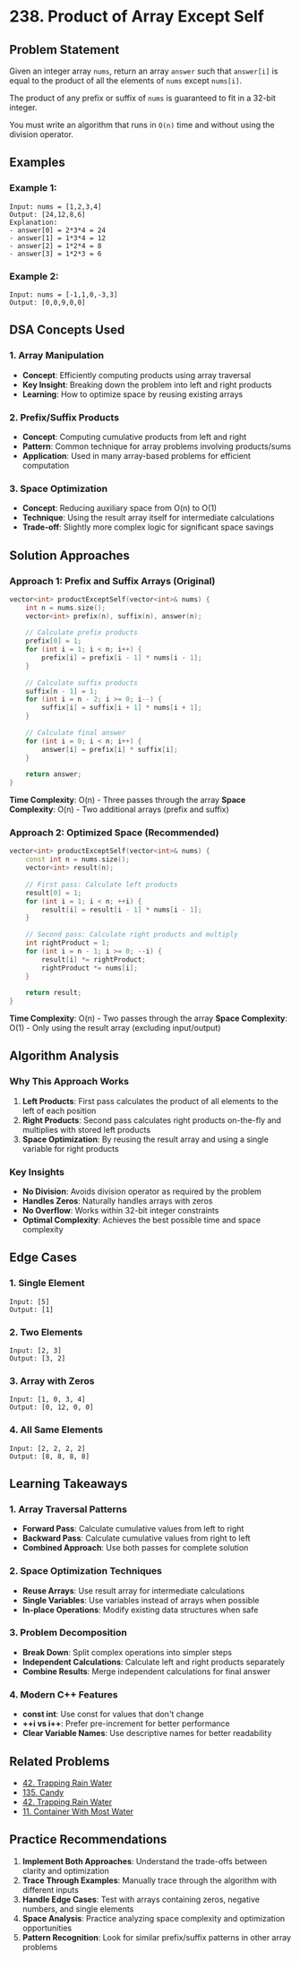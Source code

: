 # 238. Product of Array Except Self

## Problem Statement
Given an integer array `nums`, return an array `answer` such that `answer[i]` is equal to the product of all the elements of `nums` except `nums[i]`.

The product of any prefix or suffix of `nums` is guaranteed to fit in a 32-bit integer.

You must write an algorithm that runs in `O(n)` time and without using the division operator.

## Examples

### Example 1:
```
Input: nums = [1,2,3,4]
Output: [24,12,8,6]
Explanation: 
- answer[0] = 2*3*4 = 24
- answer[1] = 1*3*4 = 12
- answer[2] = 1*2*4 = 8
- answer[3] = 1*2*3 = 6
```

### Example 2:
```
Input: nums = [-1,1,0,-3,3]
Output: [0,0,9,0,0]
```

## DSA Concepts Used

### 1. Array Manipulation
- **Concept**: Efficiently computing products using array traversal
- **Key Insight**: Breaking down the problem into left and right products
- **Learning**: How to optimize space by reusing existing arrays

### 2. Prefix/Suffix Products
- **Concept**: Computing cumulative products from left and right
- **Pattern**: Common technique for array problems involving products/sums
- **Application**: Used in many array-based problems for efficient computation

### 3. Space Optimization
- **Concept**: Reducing auxiliary space from O(n) to O(1)
- **Technique**: Using the result array itself for intermediate calculations
- **Trade-off**: Slightly more complex logic for significant space savings

## Solution Approaches

### Approach 1: Prefix and Suffix Arrays (Original)
```cpp
vector<int> productExceptSelf(vector<int>& nums) {
    int n = nums.size();
    vector<int> prefix(n), suffix(n), answer(n);
    
    // Calculate prefix products
    prefix[0] = 1;
    for (int i = 1; i < n; i++) {
        prefix[i] = prefix[i - 1] * nums[i - 1];
    }
    
    // Calculate suffix products
    suffix[n - 1] = 1;
    for (int i = n - 2; i >= 0; i--) {
        suffix[i] = suffix[i + 1] * nums[i + 1];
    }
    
    // Calculate final answer
    for (int i = 0; i < n; i++) {
        answer[i] = prefix[i] * suffix[i];
    }
    
    return answer;
}
```

**Time Complexity**: O(n) - Three passes through the array
**Space Complexity**: O(n) - Two additional arrays (prefix and suffix)

### Approach 2: Optimized Space (Recommended)
```cpp
vector<int> productExceptSelf(vector<int>& nums) {
    const int n = nums.size();
    vector<int> result(n);
    
    // First pass: Calculate left products
    result[0] = 1;
    for (int i = 1; i < n; ++i) {
        result[i] = result[i - 1] * nums[i - 1];
    }
    
    // Second pass: Calculate right products and multiply
    int rightProduct = 1;
    for (int i = n - 1; i >= 0; --i) {
        result[i] *= rightProduct;
        rightProduct *= nums[i];
    }
    
    return result;
}
```

**Time Complexity**: O(n) - Two passes through the array
**Space Complexity**: O(1) - Only using the result array (excluding input/output)

## Algorithm Analysis

### Why This Approach Works
1. **Left Products**: First pass calculates the product of all elements to the left of each position
2. **Right Products**: Second pass calculates right products on-the-fly and multiplies with stored left products
3. **Space Optimization**: By reusing the result array and using a single variable for right products

### Key Insights
- **No Division**: Avoids division operator as required by the problem
- **Handles Zeros**: Naturally handles arrays with zeros
- **No Overflow**: Works within 32-bit integer constraints
- **Optimal Complexity**: Achieves the best possible time and space complexity

## Edge Cases

### 1. Single Element
```
Input: [5]
Output: [1]
```

### 2. Two Elements
```
Input: [2, 3]
Output: [3, 2]
```

### 3. Array with Zeros
```
Input: [1, 0, 3, 4]
Output: [0, 12, 0, 0]
```

### 4. All Same Elements
```
Input: [2, 2, 2, 2]
Output: [8, 8, 8, 8]
```

## Learning Takeaways

### 1. Array Traversal Patterns
- **Forward Pass**: Calculate cumulative values from left to right
- **Backward Pass**: Calculate cumulative values from right to left
- **Combined Approach**: Use both passes for complete solution

### 2. Space Optimization Techniques
- **Reuse Arrays**: Use result array for intermediate calculations
- **Single Variables**: Use variables instead of arrays when possible
- **In-place Operations**: Modify existing data structures when safe

### 3. Problem Decomposition
- **Break Down**: Split complex operations into simpler steps
- **Independent Calculations**: Calculate left and right products separately
- **Combine Results**: Merge independent calculations for final answer

### 4. Modern C++ Features
- **const int**: Use const for values that don't change
- **++i vs i++**: Prefer pre-increment for better performance
- **Clear Variable Names**: Use descriptive names for better readability

## Related Problems
- [42. Trapping Rain Water](https://leetcode.com/problems/trapping-rain-water/)
- [135. Candy](https://leetcode.com/problems/candy/)
- [42. Trapping Rain Water](https://leetcode.com/problems/trapping-rain-water/)
- [11. Container With Most Water](https://leetcode.com/problems/container-with-most-water/)

## Practice Recommendations
1. **Implement Both Approaches**: Understand the trade-offs between clarity and optimization
2. **Trace Through Examples**: Manually trace through the algorithm with different inputs
3. **Handle Edge Cases**: Test with arrays containing zeros, negative numbers, and single elements
4. **Space Analysis**: Practice analyzing space complexity and optimization opportunities
5. **Pattern Recognition**: Look for similar prefix/suffix patterns in other array problems
